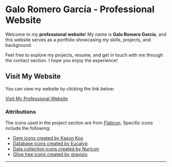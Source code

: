 # Galo Romero García - Professional Website

Welcome to my **professional website**! My name is **Galo Romero García**, and this website serves as a portfolio showcasing my skills, projects, and background. 

Feel free to explore my projects, resume, and get in touch with me through the contact section. I hope you enjoy the experience!

## Visit My Website

You can view my website by clicking the link below:

[Visit My Professional Website](https://galoromero.github.io/)

### Attributions

The icons used in the project section are from [Flaticon](https://www.flaticon.com/). Specific icons include the following:
- [Gem icons created by Kason Koo](https://www.flaticon.com/free-icon/amber_8810488?term=amber&page=1&position=5&origin=search&related_id=8810488)
- [Database icons created by Eucalyp](https://www.flaticon.com/free-icon/relational_2758751?term=relational+database&page=1&position=1&origin=search&related_id=2758751)
- [Data collection icons created by Nuricon](https://www.flaticon.com/free-icon/data-collection_18115563?term=data+collection&page=4&position=75&origin=search&related_id=18115563)
- [Olive tree icons created by gravisio](https://www.flaticon.com/free-icon/olive-tree_18242083?term=olive&page=6&position=56&origin=search&related_id=18242083)
---